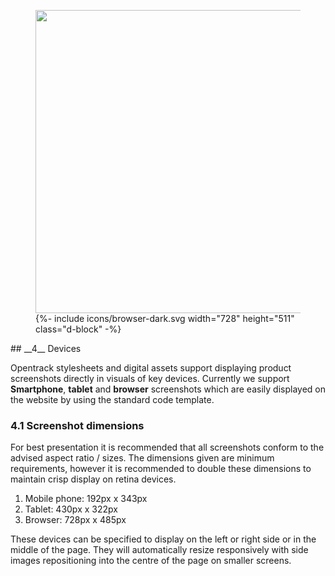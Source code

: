 <div class="side-image side-browser-right my-5" data-aos="fade-left">
	<figure class="browser-demo">
		<img src="http://via.placeholder.com/728x485" class="screen" width="728" height="485">
		{%- include icons/browser-dark.svg width="728" height="511" class="d-block" -%}
	</figure>
</div>


<div class="mb-5" markdown="1" data-aos="fade-up">
## __4__ Devices

Opentrack stylesheets and digital assets support displaying product screenshots directly in visuals of key devices. Currently we support __Smartphone__, __tablet__ and __browser__ screenshots which are easily displayed on the website by using the standard code template. 


### 4.1 Screenshot dimensions 

For best presentation it is recommended that all screenshots conform to the advised aspect ratio / sizes. The dimensions given are minimum requirements, however it is recommended to double these dimensions to maintain crisp display on retina devices.

1. Mobile phone: 192px x 343px
2. Tablet: 430px x 322px
3. Browser: 728px x 485px

These devices can be specified to display on the left or right side or in the middle of the page. They will automatically resize responsively with side images repositioning into the centre of the page on smaller screens.

</div>


